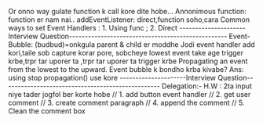 Or onno way gulate function k call kore dite hobe…
Annonimous function: function er nam nai..
addEventListener: direct,function soho,cara
Common ways to set Event Handlers : 1. Using func ; 2. Direct
---------------------Interview Question--------------------------------------------------
Event-Bubble: (budbud)=onkgula parent & child er moddhe Jodi event handler add kori,taile sob capture korar pore, sobcheye lowest event take age trigger krbe,trpr tar uporer ta ,trpr tar uporer ta trigger krbe
Propagating an event from the lowest to the upward.
Event bubble k bondho krba kivabe? Ans: using stop propagation() use kore
---------------------Interview Question--------------------------------------------------
Delegation:-
H.W : 2ta input niye tader jogfol ber korte hobe
// 1. add button event handler
          // 2. get user comment
          // 3. create comment paragraph
          // 4. append the comment
          // 5. Clean the comment box
